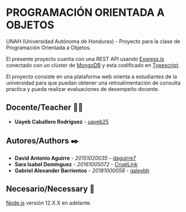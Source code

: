 # PROGRAMACIÓN ORIENTADA A OBJETOS

UNAH (Universidad Autónoma de Honduras) - Proyecto para la clase de Programación Orientada a Objetos.


El presente proyecto cuenta con una REST API usando [Express.js](https://expressjs.com/es/) conectado con un clúster de [MongoDB](https://www.mongodb.com/cloud/atlas) y esta codificado en [Typescript](https://www.typescriptlang.org/).

El proyecto consiste en una plataforma web orienta a estudiantes de la universidad para que puedan obtener una retroalimentación de consulta practica y pueda realizar evaluaciones de desempeño docente. 

## Docente/Teacher 👨‍💻

* **Uayeb Caballero Rodriguez** - [uayeb25](https://github.com/uayeb25)

## Autores/Authors ✒️

* **David Antonio Aguirre** - *20151020035* - [daguirre7](https://github.com/daguirre7)
* **Sara Isabel Domínguez** - *20161005072* - [CruelLink](https://github.com/CruelLink)
* **Gabriel Alexander Barrientos** - *20181000058* - [galexbh](https://github.com/galexbh)

## Necesario/Necessary 📄

[Node.js](https://nodejs.org/es/) versión 12.X.X en adelante.
